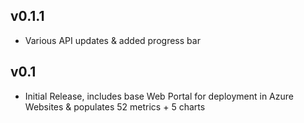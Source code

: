 ## v0.1.1
- Various API updates & added progress bar

## v0.1
- Initial Release, includes base Web Portal for deployment in Azure Websites & populates 52 metrics + 5 charts